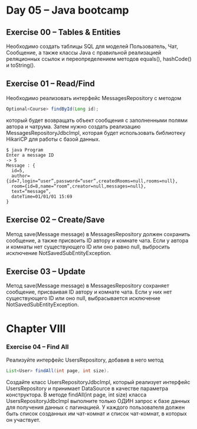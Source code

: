 # Day 05 – Java bootcamp

## Exercise 00 – Tables & Entities
Необходимо создать таблицы SQL для моделей Пользователь, Чат, Сообщение, а также классы Java с правильной реализацией реляционных ссылок и переопределением методов equals(), hashCode() и toString().
## Exercise 01 – Read/Find
Необходимо реализовать интерфейс MessagesRepository с методом 
```java
Optional<Course> findById(Long id);
```
 который будет возвращать объект сообщения с заполненными полями автора и чатрума. Затем нужно создать реализацию MessagesRepositoryJdbcImpl, которая будет использовать библиотеку HikariCP для работы с базой данных.
```
$ java Program
Enter a message ID
-> 5
Message : {
  id=5,
  author={id=7,login=“user”,password=“user”,createdRooms=null,rooms=null},
  room={id=8,name=“room”,creator=null,messages=null},
  text=“message”,
  dateTime=01/01/01 15:69
}
```

## Exercise 02 – Create/Save
Метод save(Message message) в MessagesRepository должен сохранить сообщение, а также присвоить ID автору и комнате чата. Если у автора и комнаты нет существующего ID или оно равно null, выбросить исключение NotSavedSubEntityException.


## Exercise 03 – Update
Метод save(Message message) в MessagesRepository сохраняет сообщение, присваивая ID автору и комнате чата. Если у них нет существующего ID или оно null, выбрасывается исключение NotSavedSubEntityException.

# Chapter VIII
### Exercise 04 – Find All
Реализуйте интерфейс UsersRepository, добавив в него метод 
```java
List<User> findAll(int page, int size).
```
Создайте класс UsersRepositoryJdbcImpl, который реализует интерфейс UsersRepository и принимает DataSource в качестве параметра конструктора.
В методе findAll(int page, int size) класса UsersRepositoryJdbcImpl выполните только ОДИН запрос к базе данных для получения данных с пагинацией.
У каждого пользователя должен быть список созданных им чат-комнат и список чат-комнат, в которых он участвует.